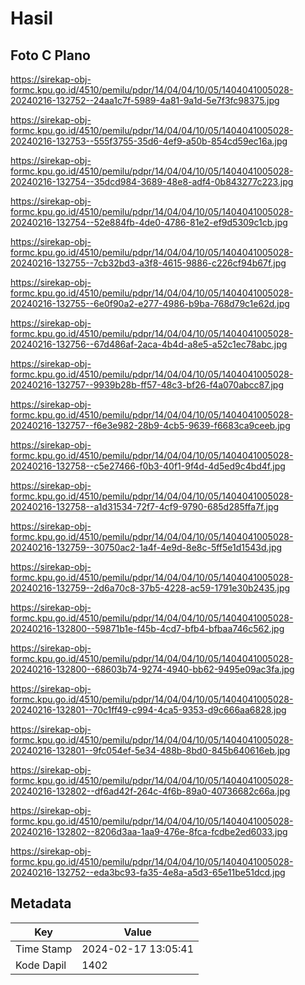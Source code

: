 # Hasil

## Foto C Plano

https://sirekap-obj-formc.kpu.go.id/4510/pemilu/pdpr/14/04/04/10/05/1404041005028-20240216-132752--24aa1c7f-5989-4a81-9a1d-5e7f3fc98375.jpg

https://sirekap-obj-formc.kpu.go.id/4510/pemilu/pdpr/14/04/04/10/05/1404041005028-20240216-132753--555f3755-35d6-4ef9-a50b-854cd59ec16a.jpg

https://sirekap-obj-formc.kpu.go.id/4510/pemilu/pdpr/14/04/04/10/05/1404041005028-20240216-132754--35dcd984-3689-48e8-adf4-0b843277c223.jpg

https://sirekap-obj-formc.kpu.go.id/4510/pemilu/pdpr/14/04/04/10/05/1404041005028-20240216-132754--52e884fb-4de0-4786-81e2-ef9d5309c1cb.jpg

https://sirekap-obj-formc.kpu.go.id/4510/pemilu/pdpr/14/04/04/10/05/1404041005028-20240216-132755--7cb32bd3-a3f8-4615-9886-c226cf94b67f.jpg

https://sirekap-obj-formc.kpu.go.id/4510/pemilu/pdpr/14/04/04/10/05/1404041005028-20240216-132755--6e0f90a2-e277-4986-b9ba-768d79c1e62d.jpg

https://sirekap-obj-formc.kpu.go.id/4510/pemilu/pdpr/14/04/04/10/05/1404041005028-20240216-132756--67d486af-2aca-4b4d-a8e5-a52c1ec78abc.jpg

https://sirekap-obj-formc.kpu.go.id/4510/pemilu/pdpr/14/04/04/10/05/1404041005028-20240216-132757--9939b28b-ff57-48c3-bf26-f4a070abcc87.jpg

https://sirekap-obj-formc.kpu.go.id/4510/pemilu/pdpr/14/04/04/10/05/1404041005028-20240216-132757--f6e3e982-28b9-4cb5-9639-f6683ca9ceeb.jpg

https://sirekap-obj-formc.kpu.go.id/4510/pemilu/pdpr/14/04/04/10/05/1404041005028-20240216-132758--c5e27466-f0b3-40f1-9f4d-4d5ed9c4bd4f.jpg

https://sirekap-obj-formc.kpu.go.id/4510/pemilu/pdpr/14/04/04/10/05/1404041005028-20240216-132758--a1d31534-72f7-4cf9-9790-685d285ffa7f.jpg

https://sirekap-obj-formc.kpu.go.id/4510/pemilu/pdpr/14/04/04/10/05/1404041005028-20240216-132759--30750ac2-1a4f-4e9d-8e8c-5ff5e1d1543d.jpg

https://sirekap-obj-formc.kpu.go.id/4510/pemilu/pdpr/14/04/04/10/05/1404041005028-20240216-132759--2d6a70c8-37b5-4228-ac59-1791e30b2435.jpg

https://sirekap-obj-formc.kpu.go.id/4510/pemilu/pdpr/14/04/04/10/05/1404041005028-20240216-132800--59871b1e-f45b-4cd7-bfb4-bfbaa746c562.jpg

https://sirekap-obj-formc.kpu.go.id/4510/pemilu/pdpr/14/04/04/10/05/1404041005028-20240216-132800--68603b74-9274-4940-bb62-9495e09ac3fa.jpg

https://sirekap-obj-formc.kpu.go.id/4510/pemilu/pdpr/14/04/04/10/05/1404041005028-20240216-132801--70c1ff49-c994-4ca5-9353-d9c666aa6828.jpg

https://sirekap-obj-formc.kpu.go.id/4510/pemilu/pdpr/14/04/04/10/05/1404041005028-20240216-132801--9fc054ef-5e34-488b-8bd0-845b640616eb.jpg

https://sirekap-obj-formc.kpu.go.id/4510/pemilu/pdpr/14/04/04/10/05/1404041005028-20240216-132802--df6ad42f-264c-4f6b-89a0-40736682c66a.jpg

https://sirekap-obj-formc.kpu.go.id/4510/pemilu/pdpr/14/04/04/10/05/1404041005028-20240216-132802--8206d3aa-1aa9-476e-8fca-fcdbe2ed6033.jpg

https://sirekap-obj-formc.kpu.go.id/4510/pemilu/pdpr/14/04/04/10/05/1404041005028-20240216-132752--eda3bc93-fa35-4e8a-a5d3-65e11be51dcd.jpg


## Metadata

| Key        | Value               |
| ---------- | ------------------- |
| Time Stamp | 2024-02-17 13:05:41 |
| Kode Dapil | 1402                |



